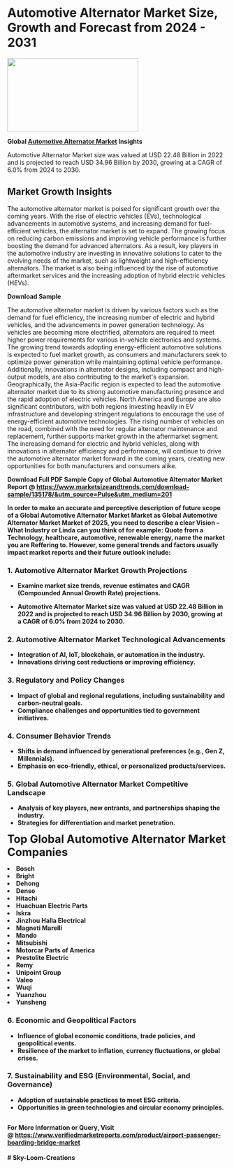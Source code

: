 <H1>Automotive Alternator Market Size, Growth and Forecast from 2024 - 2031</H1><img class="aligncenter size-medium wp-image-584254" src="https://thirdeyenews.in/wp-content/uploads/2024/09/Global-Market-Research-300x168.jpeg" alt="" width="300" height="168" /><p><strong>Global&nbsp;<a href="https://www.marketsizeandtrends.com/download-sample/135178/&amp;utm_source=Pulse&amp;utm_medium=201">Automotive Alternator Market</a> Insights</strong></p><p>Automotive Alternator Market size was valued at USD 22.48 Billion in 2022 and is projected to reach USD 34.96 Billion by 2030, growing at a CAGR of 6.0% from 2024 to 2030.</p><p><h2>Market Growth Insights</h2> <p>The automotive alternator market is poised for significant growth over the coming years. With the rise of electric vehicles (EVs), technological advancements in automotive systems, and increasing demand for fuel-efficient vehicles, the alternator market is set to expand. The growing focus on reducing carbon emissions and improving vehicle performance is further boosting the demand for advanced alternators. As a result, key players in the automotive industry are investing in innovative solutions to cater to the evolving needs of the market, such as lightweight and high-efficiency alternators. The market is also being influenced by the rise of automotive aftermarket services and the increasing adoption of hybrid electric vehicles (HEVs).</p> <p><strong>Download Sample</strong></p> <p>The automotive alternator market is driven by various factors such as the demand for fuel efficiency, the increasing number of electric and hybrid vehicles, and the advancements in power generation technology. As vehicles are becoming more electrified, alternators are required to meet higher power requirements for various in-vehicle electronics and systems. The growing trend towards adopting energy-efficient automotive solutions is expected to fuel market growth, as consumers and manufacturers seek to optimize power generation while maintaining optimal vehicle performance. Additionally, innovations in alternator designs, including compact and high-output models, are also contributing to the market's expansion. Geographically, the Asia-Pacific region is expected to lead the automotive alternator market due to its strong automotive manufacturing presence and the rapid adoption of electric vehicles. North America and Europe are also significant contributors, with both regions investing heavily in EV infrastructure and developing stringent regulations to encourage the use of energy-efficient automotive technologies. The rising number of vehicles on the road, combined with the need for regular alternator maintenance and replacement, further supports market growth in the aftermarket segment. The increasing demand for electric and hybrid vehicles, along with innovations in alternator efficiency and performance, will continue to drive the automotive alternator market forward in the coming years, creating new opportunities for both manufacturers and consumers alike.</p> <p><strong></p><p><span class=""><strong>Download Full PDF Sample Copy of Global Automotive Alternator Market Report</strong> @ <a href="https://www.marketsizeandtrends.com/download-sample/135178/&amp;utm_source=Pulse&amp;utm_medium=201" target="_blank">https://www.marketsizeandtrends.com/download-sample/135178/&amp;utm_source=Pulse&amp;utm_medium=201</a></span></p><p>In order to make an accurate and perceptive description of future scope of a Global&nbsp;Automotive Alternator Market Market as Global&nbsp;Automotive Alternator Market Market of 2025, you need to describe a clear Vision &ndash; What Industry or Linda can you think of for example: Quote from a Technology, healthcare, automotive, renewable energy, name the market you are Reffering to. However, some general trends and factors usually impact market reports and their future outlook include:</p><h3>1.&nbsp;<strong>Automotive Alternator Market Growth Projections</strong></h3><ul><li>Examine market size trends, revenue estimates and CAGR (Compounded Annual Growth Rate) projections.</li><li><p>Automotive Alternator Market size was valued at USD 22.48 Billion in 2022 and is projected to reach USD 34.96 Billion by 2030, growing at a CAGR of 6.0% from 2024 to 2030.</p></li></ul><h3>2.&nbsp;<strong>Automotive Alternator Market Technological Advancements</strong></h3><ul><li>Integration of AI, IoT, blockchain, or automation in the industry.</li><li>Innovations driving cost reductions or improving efficiency.</li></ul><h3>3.&nbsp;<strong>Regulatory and Policy Changes</strong></h3><ul><li>Impact of global and regional regulations, including sustainability and carbon-neutral goals.</li><li>Compliance challenges and opportunities tied to government initiatives.</li></ul><h3>4.&nbsp;<strong>Consumer Behavior Trends</strong></h3><ul><li>Shifts in demand influenced by generational preferences (e.g., Gen Z, Millennials).</li><li>Emphasis on eco-friendly, ethical, or personalized products/services.</li></ul><h3>5.&nbsp;<strong>Global Automotive Alternator Market Competitive Landscape</strong></h3><ul><li>Analysis of key players, new entrants, and partnerships shaping the industry.</li><li>Strategies for differentiation and market penetration.</li></ul><p data-pm-slice="1 1 []"><span style="color: inherit; font-family: inherit; font-size: 25px;">Top Global Automotive Alternator Market Companies</span></p><div class="" data-test-id=""><p><li>Bosch</li><li> Bright</li><li> Dehong</li><li> Denso</li><li> Hitachi</li><li> Huachuan Electric Parts</li><li> Iskra</li><li> Jinzhou Halla Electrical</li><li> Magneti Marelli</li><li> Mando</li><li> Mitsubishi</li><li> Motorcar Parts of America</li><li> Prestolite Electric</li><li> Remy</li><li> Unipoint Group</li><li> Valeo</li><li> Wuqi</li><li> Yuanzhou</li><li> Yunsheng</li></p></div><h3>6.&nbsp;<strong>Economic and Geopolitical Factors</strong></h3><ul><li>Influence of global economic conditions, trade policies, and geopolitical events.</li><li>Resilience of the market to inflation, currency fluctuations, or global crises.</li></ul><h3>7.&nbsp;<strong>Sustainability and ESG (Environmental, Social, and Governance)</strong></h3><ul><li>Adoption of sustainable practices to meet ESG criteria.</li><li>Opportunities in green technologies and circular economy principles.</li></ul><h2><strong style="font-size: 14px;">For More Information or Query, Visit @&nbsp;</strong><a style="background-color: #ffffff; font-size: 14px;" href="https://www.marketsizeandtrends.com/report/automotive-alternator-market/" target="_blank">https://www.verifiedmarketreports.com/product/airport-passenger-boarding-bridge-market</a></h2># Sky-Loom-Creations
